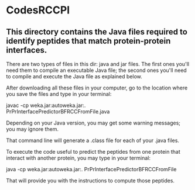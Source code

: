 # CodesRCCPI
<h2>This directory contains the Java files required to identify peptides that match protein-protein interfaces.</h2>

<p>There are two types of files in this dir: java and jar files. The first ones you'll need them to compile an executable Java file; the second ones you'll need to compile and execute the Java file as explained below.</p>

<p>After downloading all these files in your computer, go to the location where you save the files and type in your terminal:</p>

<p>javac -cp weka.jar:autoweka.jar:. PrPrInterfacePredictorBFRCCFromFile.java</p>

<p>Depending on your Java version, you may get some warning messages; you may ignore them.</p>

<p>That command line will generate a .class file for each of your .java files.</p>

<p>To execute the code useful to predict the peptides from one protein that interact with another protein, you may type in your terminal:</p>

<p>java -cp weka.jar:autoweka.jar:. PrPrInterfacePredictorBFRCCFromFile</p>

<p>That will provide you with the instructions to compute those peptides.</p>
